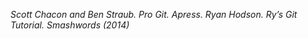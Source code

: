 _Scott Chacon and Ben Straub. Pro Git. Apress._
_Ryan Hodson. Ry’s Git Tutorial. Smashwords (2014)_
